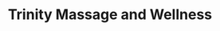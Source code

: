 ---
title: "Trinity Massage and Wellness"
url: /olympia/trinity-massage-and-wellness/
shop: Kosmetik
---